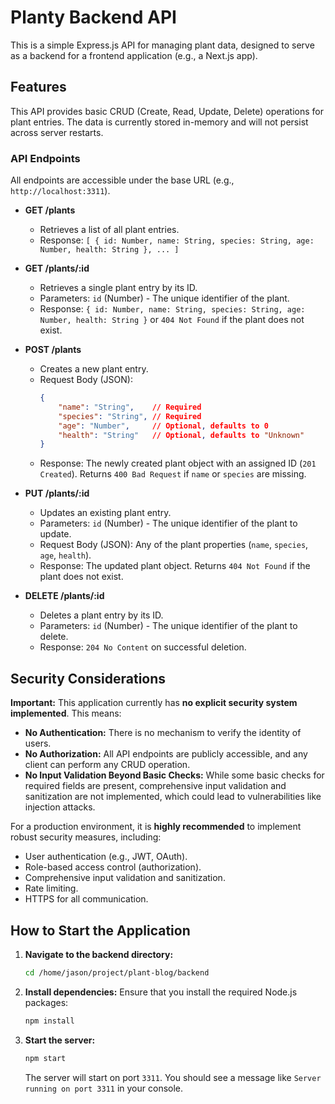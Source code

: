 # Planty Backend API

This is a simple Express.js API for managing plant data, designed to serve as a backend for a frontend application (e.g., a Next.js app).

## Features

This API provides basic CRUD (Create, Read, Update, Delete) operations for plant entries. The data is currently stored in-memory and will not persist across server restarts.

### API Endpoints

All endpoints are accessible under the base URL (e.g., `http://localhost:3311`).

*   **GET /plants**
    *   Retrieves a list of all plant entries.
    *   Response: `[ { id: Number, name: String, species: String, age: Number, health: String }, ... ]`

*   **GET /plants/:id**
    *   Retrieves a single plant entry by its ID.
    *   Parameters: `id` (Number) - The unique identifier of the plant.
    *   Response: `{ id: Number, name: String, species: String, age: Number, health: String }` or `404 Not Found` if the plant does not exist.

*   **POST /plants**
    *   Creates a new plant entry.
    *   Request Body (JSON):
        ```json
        {
            "name": "String",    // Required
            "species": "String", // Required
            "age": "Number",     // Optional, defaults to 0
            "health": "String"   // Optional, defaults to "Unknown"
        }
        ```
    *   Response: The newly created plant object with an assigned ID (`201 Created`). Returns `400 Bad Request` if `name` or `species` are missing.

*   **PUT /plants/:id**
    *   Updates an existing plant entry.
    *   Parameters: `id` (Number) - The unique identifier of the plant to update.
    *   Request Body (JSON): Any of the plant properties (`name`, `species`, `age`, `health`).
    *   Response: The updated plant object. Returns `404 Not Found` if the plant does not exist.

*   **DELETE /plants/:id**
    *   Deletes a plant entry by its ID.
    *   Parameters: `id` (Number) - The unique identifier of the plant to delete.
    *   Response: `204 No Content` on successful deletion.

## Security Considerations

**Important:** This application currently has **no explicit security system implemented**. This means:

*   **No Authentication:** There is no mechanism to verify the identity of users.
*   **No Authorization:** All API endpoints are publicly accessible, and any client can perform any CRUD operation.
*   **No Input Validation Beyond Basic Checks:** While some basic checks for required fields are present, comprehensive input validation and sanitization are not implemented, which could lead to vulnerabilities like injection attacks.

For a production environment, it is **highly recommended** to implement robust security measures, including:
*   User authentication (e.g., JWT, OAuth).
*   Role-based access control (authorization).
*   Comprehensive input validation and sanitization.
*   Rate limiting.
*   HTTPS for all communication.

## How to Start the Application

1.  **Navigate to the backend directory:**
    ```bash
    cd /home/jason/project/plant-blog/backend
    ```

2.  **Install dependencies:**
    Ensure that you install the required Node.js packages:
    ```bash
    npm install
    ```

3.  **Start the server:**
    ```bash
    npm start
    ```
    The server will start on port `3311`. You should see a message like `Server running on port 3311` in your console.
